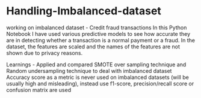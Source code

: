 # Handling-Imbalanced-dataset
working on imbalanced dataset - Credit fraud transactions
In this Python Notebook I have used various predictive models to see how accurate they are in detecting whether a transaction is a normal payment or a fraud. 
In the dataset, the features are scaled and the names of the features are not shown due to privacy reasons. 

Learnings -
Applied and compared SMOTE over sampling technique and Random undersampling technique to deal with imbalanced dataset
Accuracy score as a metric is never used on imbalanced datasets (will be usually high and misleading), instead use f1-score, precision/recall score or confusion matrix are used

